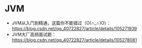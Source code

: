 # JVM

* JVM从入门到精通，这篇你不能错过（O(∩_∩)O）：https://blog.csdn.net/qq_40722827/article/details/105271939
* JVM大厂高频面试题：https://blog.csdn.net/qq_40722827/article/details/105278081
